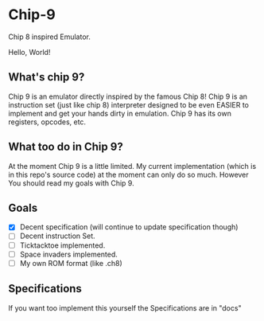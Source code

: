 # Chip-9
Chip 8 inspired Emulator.

Hello, World!

## What's chip 9?

Chip 9 is an emulator directly inspired by the famous Chip 8!
Chip 9 is an instruction set (just like chip 8) interpreter
designed to be even EASIER to implement and get your hands dirty
in emulation. Chip 9 has its own registers, opcodes, etc.

## What too do in Chip 9?

At the moment Chip 9 is a little limited.
My current implementation (which is in this repo's source code) at the moment
can only do so much. However You should read my goals with Chip 9.

## Goals

- [x] Decent specification (will continue to update specification though)
- [ ] Decent instruction Set.
- [ ] Ticktacktoe implemented.
- [ ] Space invaders implemented.
- [ ] My own ROM format (like .ch8)

## Specifications

If you want too implement this yourself the Specifications are in "docs"
